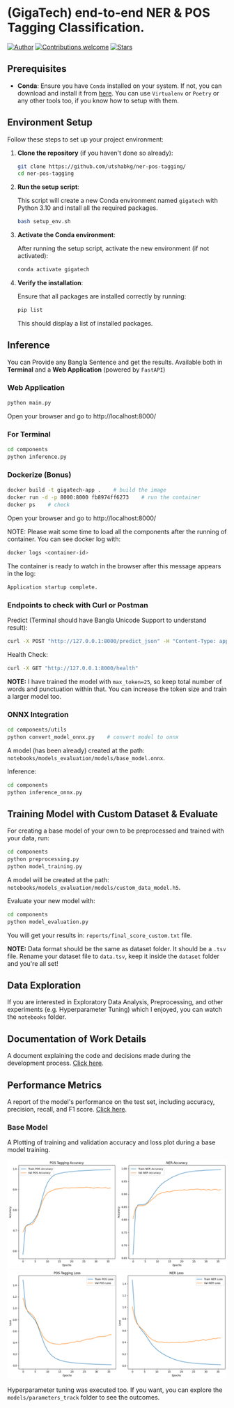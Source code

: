 # (GigaTech) end-to-end NER & POS Tagging Classification.

[![Author](https://img.shields.io/badge/author-utshabkg-red)](https://github.com/utshabkg/)
[![Contributions welcome](https://img.shields.io/badge/contributions-welcome-blue.svg?style=flat)](https://github.com/utshabkg/ner-pos-tagging/)
[![Stars](https://img.shields.io/github/stars/utshabkg/ner-pos-tagging?style=social)](https://github.com/utshabkg/ner-pos-tagging/stargazers)

## Prerequisites

- **Conda**: Ensure you have `Conda` installed on your system. If not, you can download and install it from [here](https://docs.conda.io/projects/conda/en/latest/user-guide/install/index.html). You can use `Virtualenv` or `Poetry` or any other tools too, if you know how to setup with them.

## Environment Setup

Follow these steps to set up your project environment:

1. **Clone the repository** (if you haven't done so already):

   ```bash
   git clone https://github.com/utshabkg/ner-pos-tagging/
   cd ner-pos-tagging
   ```

2. **Run the setup script**:

   This script will create a new Conda environment named `gigatech` with Python 3.10 and install all the required packages.

   ```bash
   bash setup_env.sh
   ```

3. **Activate the Conda environment**:

   After running the setup script, activate the new environment (if not activated):

   ```bash
   conda activate gigatech
   ```

4. **Verify the installation**:

   Ensure that all packages are installed correctly by running:

   ```bash
   pip list
   ```

   This should display a list of installed packages.

## Inference

You can Provide any Bangla Sentence and get the results. Available both in **Terminal** and a **Web Application** (powered by `FastAPI`)

### Web Application

```bash
python main.py
```

Open your browser and go to http://localhost:8000/

### For Terminal

```bash
cd components
python inference.py
```

### Dockerize (Bonus)

```bash
docker build -t gigatech-app .    # build the image
docker run -d -p 8000:8000 fb8974ff6273    # run the container
docker ps    # check
```

Open your browser and go to http://localhost:8000/

NOTE: Please wait some time to load all the components after the running of container. You can see docker log with:

```bash
docker logs <container-id>
```

The container is ready to watch in the browser after this message appears in the log:

```bash
Application startup complete.
```

### Endpoints to check with Curl or Postman

Predict (Terminal should have Bangla Unicode Support to understand result):

```bash
curl -X POST "http://127.0.0.1:8000/predict_json" -H "Content-Type: application/x-www-form-urlencoded" -d "sentence=আমি বাংলা ভাষায় কথা বলি"
```

Health Check:

```bash
curl -X GET "http://127.0.0.1:8000/health"
```

**NOTE:** I have trained the model with `max_token=25`, so keep total number of words and punctuation within that. You can increase the token size and train a larger model too.

### ONNX Integration

```bash
cd components/utils
python convert_model_onnx.py    # convert model to onnx
```

A model (has been already) created at the path: `notebooks/models_evaluation/models/base_model.onnx`.

Inference:

```bash
cd components
python inference_onnx.py
```

## Training Model with Custom Dataset & Evaluate

For creating a base model of your own to be preprocessed and trained with your data, run:

```bash
cd components
python preprocessing.py
python model_training.py
```

A model will be created at the path: `notebooks/models_evaluation/models/custom_data_model.h5`.

Evaluate your new model with:

```bash
cd components
python model_evaluation.py
```

You will get your results in: `reports/final_score_custom.txt` file.

**NOTE:** Data format should be the same as dataset folder. It should be a `.tsv` file. Rename your dataset file to `data.tsv`, keep it inside the `dataset` folder and you're all set!

## Data Exploration

If you are interested in Exploratory Data Analysis, Preprocessing, and other experiments (e.g. Hyperparameter Tuning) which I enjoyed, you can watch the `notebooks` folder.

## Documentation of Work Details

A document explaining the code and decisions made during the development process. [Click here](https://github.com/utshabkg/ner-pos-tagging/blob/main/EXPLANATION.md).

## Performance Metrics

A report of the model's performance on the test set, including accuracy, precision, recall, and F1 score. [Click here](https://github.com/utshabkg/ner-pos-tagging/blob/main/reports/score_1_base.txt).

### Base Model

A Plotting of training and validation accuracy and loss plot during a base model training.

![accuracy_plot](reports/accuracy_plot.png)
![loss_plot](reports/loss_plot.png)

Hyperparameter tuning was executed too. If you want, you can explore the `models/parameters_track` folder to see the outcomes.
